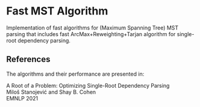 # Fast MST Algorithm
Implementation of fast algorithms for (Maximum Spanning Tree) MST parsing that includes fast ArcMax+Reweighting+Tarjan algorithm for single-root dependency parsing.


## References

The algorithms and their performance are presented in:

A Root of a Problem: Optimizing Single-Root Dependency Parsing<br/>
Miloš Stanojević and Shay B. Cohen<br/>
EMNLP 2021

